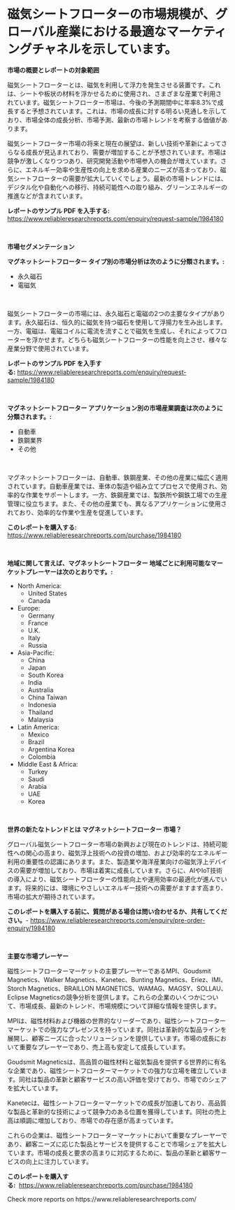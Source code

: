<p><h1>磁気シートフローターの市場規模が、グローバル産業における最適なマーケティングチャネルを示しています。</h1></p><p><strong>市場の概要とレポートの対象範囲</strong></p>
<p><p>磁気シートフローターとは、磁気を利用して浮力を発生させる装置です。これは、シートや板状の材料を浮かせるために使用され、さまざまな産業で利用されています。磁気シートフローター市場は、今後の予測期間中に年率8.3%で成長すると予想されています。これは、市場の成長に対する明るい見通しを示しており、市場全体の成長分析、市場予測、最新の市場トレンドを考察する価値があります。</p><p>磁気シートフローター市場の将来と現在の展望は、新しい技術や革新によってさらなる成長が見込まれており、需要が増加することが予想されています。市場は競争が激しくなりつつあり、研究開発活動や市場参入の機会が増えています。さらに、エネルギー効率や生産性の向上を求める産業のニーズが高まっており、磁気シートフローターの需要が拡大していくでしょう。最新の市場トレンドには、デジタル化や自動化への移行、持続可能性への取り組み、グリーンエネルギーの推進などが含まれています。</p></p>
<p><strong>レポートのサンプル PDF を入手する:</strong> <a href="https://www.reliableresearchreports.com/enquiry/request-sample/1984180">https://www.reliableresearchreports.com/enquiry/request-sample/1984180</a></p>
<p>&nbsp;</p>
<p><strong>市場セグメンテーション</strong></p>
<p><strong>マグネットシートフローター タイプ別の市場分析は次のように分類されます。:</strong></p>
<p><ul><li>永久磁石</li><li>電磁気</li></ul></p>
<p>&nbsp;</p>
<p><p>磁気シートフローターの市場には、永久磁石と電磁の2つの主要なタイプがあります。永久磁石は、恒久的に磁気を持つ磁石を使用して浮揚力を生み出します。一方、電磁は、電磁コイルに電流を流すことで磁気を生成し、それによってフローターを浮かせます。どちらも磁気シートフローターの性能を向上させ、様々な産業分野で使用されています。</p></p>
<p><strong>レポートのサンプル PDF を入手する:</strong>&nbsp;<a href="https://www.reliableresearchreports.com/enquiry/request-sample/1984180">https://www.reliableresearchreports.com/enquiry/request-sample/1984180</a></p>
<p>&nbsp;</p>
<p><strong> マグネットシートフローター アプリケーション別の市場産業調査は次のように分類されます。:</strong></p>
<p><ul><li>自動車</li><li>鉄鋼業界</li><li>その他</li></ul></p>
<p>&nbsp;</p>
<p><p>マグネットシートフローターは、自動車、鉄鋼産業、その他の産業に幅広く適用されています。自動車産業では、車体の製造や組み立てプロセスで使用され、効率的な作業をサポートします。一方、鉄鋼産業では、製鉄所や鋼鉄工場での生産管理に役立ちます。また、その他の産業でも、異なるアプリケーションに使用されており、効率的な作業や生産を促進しています。</p></p>
<p><strong>このレポートを購入する:</strong>&nbsp; <a href="https://www.reliableresearchreports.com/purchase/1984180">https://www.reliableresearchreports.com/purchase/1984180</a></p>
<p>&nbsp;</p>
<p><strong>地域に関して言えば、マグネットシートフローター 地域ごとに利用可能なマーケットプレーヤーは次のとおりです。:</strong></p>
<p><ul>
    <li>
        North America:
        <ul>
            <li>United States</li>
            <li>Canada</li>
        </ul>
    </li>
    <li>
        Europe:
        <ul>
            <li>Germany</li>
            <li>France</li>
            <li>U.K.</li>
            <li>Italy</li>
            <li>Russia</li>
        </ul>
    </li>
    <li>
        Asia-Pacific:
        <ul>
            <li>China</li>
            <li>Japan</li>
            <li>South Korea</li>
            <li>India</li>
            <li>Australia</li>
            <li>China Taiwan</li>
            <li>Indonesia</li>
            <li>Thailand</li>
            <li>Malaysia</li>
        </ul>
    </li>
    <li>
        Latin America:
        <ul>
            <li>Mexico</li>
            <li>Brazil</li>
            <li>Argentina Korea</li>
            <li>Colombia</li>
        </ul>
    </li>
    <li>
        Middle East & Africa:
        <ul>
            <li>Turkey</li>
            <li>Saudi</li>
            <li>Arabia</li>
            <li>UAE</li>
            <li>Korea</li>
        </ul>
    </li>
    </ul></p>
<p>&nbsp;</p>
<p><strong>世界の新たなトレンドとは マグネットシートフローター 市場？</strong></p>
<p><p>グローバル磁気シートフローター市場の新興および現在のトレンドは、持続可能性への関心の高まり、磁気浮上技術への投資の増加、および効率的なエネルギー利用の重要性の認識にあります。また、製造業や海洋産業向けの磁気浮上デバイスの需要が増加しており、市場は着実に成長しています。さらに、AIやIoT技術の導入により、磁気シートフローターの性能向上や運用効率の最適化が進んでいます。将来的には、環境にやさしいエネルギー技術への需要がますます高まり、市場の拡大が期待されています。</p></p>
<p><strong>このレポートを購入する前に、質問がある場合は問い合わせるか、共有してください。</strong>- <a href="https://www.reliableresearchreports.com/enquiry/pre-order-enquiry/1984180">https://www.reliableresearchreports.com/enquiry/pre-order-enquiry/1984180</a></p>
<p>&nbsp;</p>
<p><strong>主要な市場プレーヤー</strong></p>
<p><p>磁性シートフローターマーケットの主要プレーヤーであるMPI、Goudsmit Magnetics、Walker Magnetics、Kanetec、Bunting Magnetics、Eriez、IMI、Storch Magnetics、BRAILLON MAGNETICS、WAMAG、MAGSY、SOLLAU、Eclipse Magneticsの競争分析を提供します。これらの企業のいくつかについて、市場成長、最新のトレンド、市場規模について詳細な情報を提供します。</p><p>MPIは、磁性材料および機器の世界的なリーダーであり、磁性シートフローターマーケットでの強力なプレゼンスを持っています。同社は革新的な製品ラインを展開し、顧客ニーズに合ったソリューションを提供しています。市場の成長において重要なプレーヤーであり、売上高も安定して成長しています。</p><p>Goudsmit Magneticsは、高品質の磁性材料と磁気製品を提供する世界的に有名な企業であり、磁性シートフローターマーケットでの強力な立場を確立しています。同社は製品の革新と顧客サービスの高い評価を受けており、市場でのシェアを拡大しています。</p><p>Kanetecは、磁性シートフローターマーケットでの成長が加速しており、高品質な製品と革新的な技術によって競争力のある位置を獲得しています。同社の売上高は順調に増加しており、市場での存在感が高まっています。</p><p>これらの企業は、磁性シートフローターマーケットにおいて重要なプレーヤーであり、顧客ニーズに応じた製品とサービスを提供することで市場シェアを拡大しています。市場の成長と要求の高まりに対応するために、製品の革新と顧客サービスの向上に注力しています。</p></p>
<p><strong>このレポートを購入する:</strong>&nbsp;&nbsp;<a href="https://www.reliableresearchreports.com/purchase/1984180">https://www.reliableresearchreports.com/purchase/1984180</a></p>
<p>Check more reports on https://www.reliableresearchreports.com/</p>